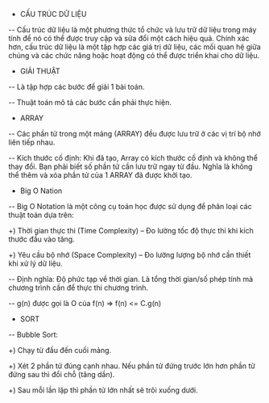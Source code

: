 - CẤU TRÚC DỮ LIỆU

-- Cấu trúc dữ liệu là một phương thức tổ chức và lưu trữ dữ liệu trong máy tính để nó có thể được truy cập
và sửa đổi một cách hiệu quả. Chính xác hơn, cấu trúc dữ liệu là một tập hợp các giá trị dữ liệu, các mối quan hệ
giữa chúng và các chức năng hoặc hoạt động có thể được triển khai cho dữ liệu.

- GIẢI THUẬT

-- Là tập hợp các bước để giải 1 bài toán.

-- Thuật toán mô tả các bước cần phải thực hiện.

- ARRAY

-- Các phần tử trong một mảng (ARRAY) đều được lưu trữ ở các vị trí bộ nhớ liên tiếp nhau.

-- Kích thước cố định: Khi đã tạo, Array có kích thước cố định và không thể thay đổi. Bạn phải biết số phần tử cần lưu
trữ ngay từ đầu. Nghĩa là không thể thêm và xóa phần tử của 1 ARRAY đã được khởi tạo.

- Big O Nation

-- Big O Notation là một công cụ toán học được sử dụng để phân loại các thuật toán dựa trên:

+) Thời gian thực thi (Time Complexity) – Đo lường tốc độ thực thi khi kích thước đầu vào tăng.

+) Yêu cầu bộ nhớ (Space Complexity) – Đo lường lượng bộ nhớ cần thiết khi xử lý dữ liệu.

-- Định nghĩa: Độ phức tạp về thời gian. Là tổng thời gian/số phép tính mà chương trình cần để
thực thi chương trình.

-- g(n) được gọi là O của f(n) => f(n) <= C.g(n)

- SORT

-- Bubble Sort:

+) Chạy từ đầu đến cuối mảng.

+) Xét 2 phần tử đúng cạnh nhau. Nếu phần tử đứng trước lớn hơn phần tử đứng sau thì đổi chỗ (tăng dần).

+) Sau mỗi lần lặp thì phần tử lớn nhất sẽ trôi xuống dưới.
